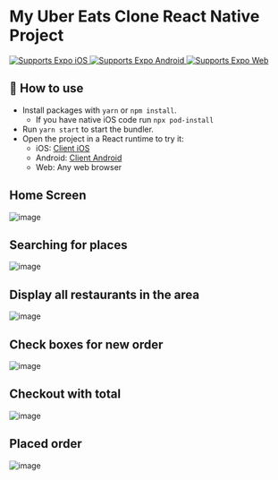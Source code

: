 # My Uber Eats Clone React Native Project

<p>
  <!-- iOS -->
  <a href="https://itunes.apple.com/app/apple-store/id982107779">
    <img alt="Supports Expo iOS" longdesc="Supports Expo iOS" src="https://img.shields.io/badge/iOS-4630EB.svg?style=flat-square&logo=APPLE&labelColor=999999&logoColor=fff" />
  </a>
  <!-- Android -->
  <a href="https://play.google.com/store/apps/details?id=host.exp.exponent&referrer=blankexample">
    <img alt="Supports Expo Android" longdesc="Supports Expo Android" src="https://img.shields.io/badge/Android-4630EB.svg?style=flat-square&logo=ANDROID&labelColor=A4C639&logoColor=fff" />
  </a>
  <!-- Web -->
  <a href="https://docs.expo.dev/workflow/web/">
    <img alt="Supports Expo Web" longdesc="Supports Expo Web" src="https://img.shields.io/badge/web-4630EB.svg?style=flat-square&logo=GOOGLE-CHROME&labelColor=4285F4&logoColor=fff" />
  </a>
</p>

## 🚀 How to use

- Install packages with `yarn` or `npm install`.
  - If you have native iOS code run `npx pod-install`
- Run `yarn start` to start the bundler.
- Open the project in a React runtime to try it:
  - iOS: [Client iOS](https://itunes.apple.com/app/apple-store/id982107779)
  - Android: [Client Android](https://play.google.com/store/apps/details?id=host.exp.exponent&referrer=blankexample)
  - Web: Any web browser

## Home Screen

![image](https://user-images.githubusercontent.com/25336029/153511478-7ef429b4-c0f7-44cf-8aa2-af9078e930c8.png)

## Searching for places

![image](https://user-images.githubusercontent.com/25336029/153511539-cb16950e-d11f-4856-a2be-353ead3bf7ab.png)

## Display all restaurants in the area

![image](https://user-images.githubusercontent.com/25336029/153511582-9921c75d-63fa-4918-b2ff-65e6cdae3667.png)


## Check boxes for new order

![image](https://user-images.githubusercontent.com/25336029/153511803-61a9edf5-3b3d-43ef-a77b-08e84b014c94.png)

## Checkout with total 

![image](https://user-images.githubusercontent.com/25336029/153511861-7ecba536-e31a-457c-a318-be0b41bcb7c9.png)

## Placed order

![image](https://user-images.githubusercontent.com/25336029/153511977-3297f052-e0b8-42c5-a3ed-fff1a2ffce1b.png)



